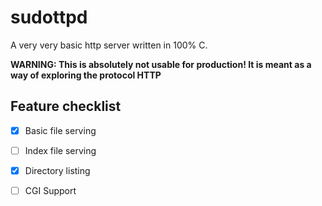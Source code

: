 # sudottpd

A very very basic http server written in 100% C.

**WARNING: This is absolutely not usable for production! It is meant as a way of exploring the protocol HTTP**

## Feature checklist

* [x] Basic file serving
* [ ] Index file serving
* [x] Directory listing
* [ ] CGI Support


